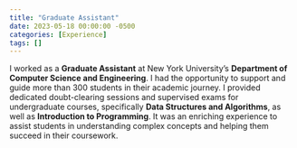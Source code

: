 ```yaml
---
title: "Graduate Assistant"
date: 2023-05-18 00:00:00 -0500
categories: [Experience]
tags: []
---
```

I worked as a __Graduate Assistant__ at New York University’s __Department of Computer Science and Engineering__. I had the opportunity to support and guide more than 300 students in their academic journey. I provided dedicated doubt-clearing sessions and supervised exams for undergraduate courses, specifically __Data Structures and Algorithms__, as well as __Introduction to Programming__. It was an enriching experience to assist students in understanding complex concepts and helping them succeed in their coursework.